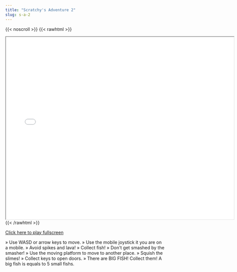 ```yaml
---
title: "Scratchy's Adventure 2"
slug: s-a-2
---
```


{{< noscroll >}}
{{< rawhtml >}}
<iframe width="720" height="576" name="iframe" src="/cjs-garchive/s-a-2/index.html"></iframe>
{{< /rawhtml >}}

[Click here to play fullscreen](/cjs-garchive/s-a-2/index.html)

» Use WASD or arrow keys to move.
» Use the mobile joystick it you are on a mobile.
» Avoid spikes and lava!
» Collect fish! 
» Don't get smashed by the smasher!
» Use the moving platform to move to another place.
» Squish the slimes!
» Collect keys to open doors.
» There are BIG FISH! Collect them! A big fish is equals 
   to 5 small fishs.
